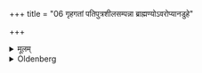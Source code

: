 +++
title = "06 गृहगतां पतिपुत्रशीलसम्पन्ना ब्राह्मण्योऽवरोप्यानडुहे"

+++

<details><summary>मूलम्</summary>

गृहगतां पतिपुत्रशीलसम्पन्ना ब्राह्मण्योऽवरोप्यानडुहे चर्मण्युपवेशयन्तीह गावः प्रजायध्वमिति ६
</details>

<details><summary>Oldenberg</summary>

6. When (the bride) has reached the house, Brāhmaṇa women of good character, whose husbands and sons are living, make her descend (from the chariot), and make her sit down on a bull's hide with (the verse which the husband recites), 'Here, ye cows, bring forth calves' (MB. I, 3, 13).
</details>
